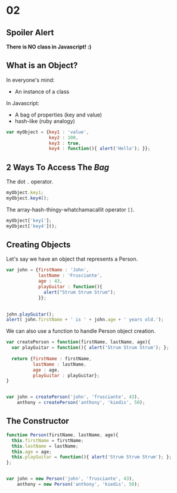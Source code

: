 # 02

## Spoiler Alert

**There is NO class in Javascript! :)**

## What is an Object?

In everyone's mind:
* An instance of a class

In Javascript:
* A bag of properties (key and value)
* hash-like (ruby analogy)

```js
var myObject = {key1 : 'value',
                key2 : 100,
                key3 : true,
                key4 : function(){ alert('Hello'); }};
```

## 2 Ways To Access The *Bag*

The dot `.` operator.
```js
myObject.key1;
myObject.key4();
```

The array-hash-thingy-whatchamacallit operator `[]`.
```js
myObject['key1'];
myObject['key4']();
```


## Creating Objects

Let's say we have an object that represents a Person.

```js
var john = {firstName : 'John',
            lastName : 'Frusciante',
            age : 43,
            playGuitar : function(){
              alert("Strum Strum Strum");
            }};
            

john.playGuitar();
alert( john.firstName + ' is ' + john.age + ' years old.');
```

We can also use a function to handle Person object creation.

```js
var createPerson = function(firstName, lastName, age){
  var playGuitar = function(){ alert('Strum Strum Strum'); };
  
  return {firstName : firstName,
          lastName : lastName,
          age : age, 
          playGuitar : playGuitar};
}


var john = createPerson('john', 'frusciante', 43),
    anthony = createPerson('anthony', 'kiedis', 50);
```

## The Constructor

```js
function Person(firstName, lastName, age){
  this.firstName = firstName;
  this.lastName = lastName;
  this.age = age;
  this.playGuitar = function(){ alert('Strum Strum Strum'); };
};


var john = new Person('john', 'frusciante', 43),
    anthony = new Person('anthony', 'kiedis', 50);
```
